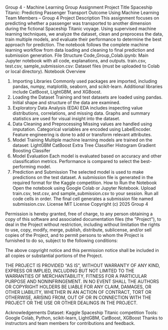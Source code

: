 Group 4 - Machine Learning Group Assignment
Project Title
Spaceship Titanic: Predicting Passenger Transport Outcome Using Machine Learning
Team Members – Group 4
Project Description
This assignment focuses on predicting whether a passenger was transported to another dimension during the fictional Spaceship Titanic voyage. Using supervised machine learning techniques, we analyze the dataset, clean and preprocess the data, train multiple models, and evaluate their performance to determine the best approach for prediction.
The notebook follows the complete machine learning workflow from data loading and cleaning to final prediction and submission generation.
File Structure
Code_Group_Colab.ipynb: Main Jupyter notebook with all code, explanations, and outputs.
train.csv, test.csv, sample_submission.csv: Dataset files (must be uploaded to Colab or local directory).
Notebook Overview
1. Importing Libraries
Commonly used packages are imported, including pandas, numpy, matplotlib, seaborn, and scikit-learn. Additional libraries include CatBoost, LightGBM, and XGBoost.
2. Loading the Dataset
Training and test datasets are loaded using pandas. Initial shape and structure of the data are examined.
3. Exploratory Data Analysis (EDA)
EDA includes inspecting value distributions, correlations, and missing data. Graphs and summary statistics are used for visual insight into the dataset.
4. Data Cleaning and Preprocessing
Missing values are handled using imputation.
Categorical variables are encoded using LabelEncoder.
Feature engineering is done to add or transform relevant attributes.
5. Model Training
Multiple machine learning models are trained on the dataset:
LightGBM
CatBoost
Extra Tree Classifier
Histogram Gradient Boosting Classifer
6. Model Evaluation
Each model is evaluated based on accuracy and other classification metrics. Performance is compared to select the best-performing model.
7. Prediction and Submission
The selected model is used to make predictions on the test dataset. A submission file is generated in the required format for the Kaggle competition.
How to Run the Notebook
Open the notebook using Google Colab or Jupyter Notebook.
Upload train.csv, test.csv, and sample_submission.csv to your session.
Run all code cells in order.
The final cell generates a submission file named submission.csv.
License
MIT License
Copyright (c) 2025 Group 4

Permission is hereby granted, free of charge, to any person obtaining a copy
of this software and associated documentation files (the "Project"), to deal
in the Project without restriction, including without limitation the rights
to use, copy, modify, merge, publish, distribute, sublicense, and/or sell
copies of the Project, and to permit persons to whom the Project is
furnished to do so, subject to the following conditions:

The above copyright notice and this permission notice shall be included in
all copies or substantial portions of the Project.

THE PROJECT IS PROVIDED "AS IS", WITHOUT WARRANTY OF ANY KIND, EXPRESS OR
IMPLIED, INCLUDING BUT NOT LIMITED TO THE WARRANTIES OF MERCHANTABILITY,
FITNESS FOR A PARTICULAR PURPOSE AND NONINFRINGEMENT. IN NO EVENT SHALL THE
AUTHORS OR COPYRIGHT HOLDERS BE LIABLE FOR ANY CLAIM, DAMAGES, OR OTHER
LIABILITY, WHETHER IN AN ACTION OF CONTRACT, TORT OR OTHERWISE, ARISING FROM,
OUT OF OR IN CONNECTION WITH THE PROJECT OR THE USE OR OTHER DEALINGS IN THE
PROJECT.

Acknowledgements
Dataset: Kaggle Spaceship Titanic competition
Tools: Google Colab, Python, scikit-learn, LightGBM, CatBoost, XGBoost
Thanks to instructors and team members for contributions and feedback.

